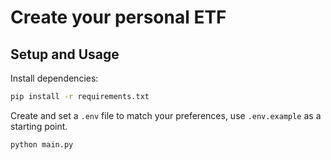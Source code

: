 # Create your personal ETF


## Setup and Usage

Install dependencies:

```sh
pip install -r requirements.txt
```

Create and set a `.env` file to match your preferences, use `.env.example` as a starting point.

```sh
python main.py
```
